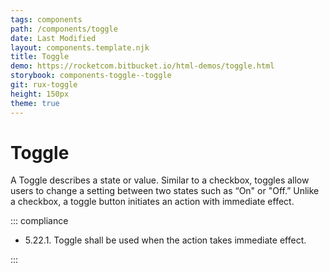 ```yaml
---
tags: components
path: /components/toggle
date: Last Modified
layout: components.template.njk
title: Toggle
demo: https://rocketcom.bitbucket.io/html-demos/toggle.html
storybook: components-toggle--toggle
git: rux-toggle
height: 150px
theme: true
---
```


# Toggle

A Toggle describes a state or value. Similar to a checkbox, toggles allow users to change a setting between two states such as “On" or "Off.” Unlike a checkbox, a toggle button initiates an action with immediate effect.

::: compliance

- 5.22.1. Toggle shall be used when the action takes immediate effect.

:::